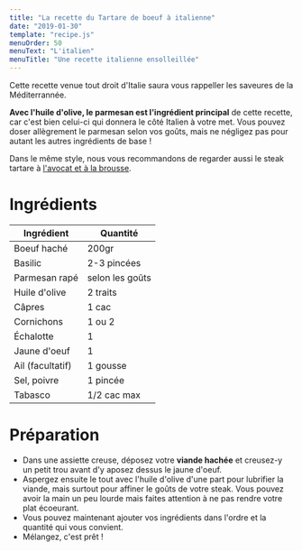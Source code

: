 ```yaml
---
title: "La recette du Tartare de boeuf à italienne"
date: "2019-01-30"
template: "recipe.js"
menuOrder: 50
menuText: "L'italien"
menuTitle: "Une recette italienne ensolleillée"
---
```


Cette recette venue tout droit d'Italie saura vous rappeller les saveures de la Méditerrannée. 

**Avec l'huile d'olive, le parmesan est l'ingrédient principal** de cette recette, car c'est bien celui-ci qui donnera le côté Italien à votre met. Vous pouvez doser allègrement le parmesan selon vos goûts, mais ne négligez pas pour autant les autres ingrédients de base !

Dans le même style, nous vous recommandons de regarder aussi le steak tartare à [l'avocat et à la brousse](/fr/recettes/brousse-avocat "Jetez un oeil à cette recette").

# Ingrédients

| Ingrédient	    | Quantité        |
| ----------------- | --------------- |
| Boeuf haché       | 200gr           |
| Basilic           | 2-3 pincées     |
| Parmesan rapé     | selon les goûts |
| Huile d'olive	    | 2 traits        |
| Câpres 	        | 1 cac           |
| Cornichons        | 1 ou 2          |
| Échalotte         | 1               |
| Jaune d'oeuf      | 1               |
| Ail (facultatif)  | 1 gousse        |
| Sel, poivre       | 1 pincée        |
| Tabasco           | 1/2 cac max     |

# Préparation

- Dans une assiette creuse, déposez votre **viande hachée** et creusez-y un petit trou avant d'y aposez dessus le jaune d'oeuf.
- Aspergez ensuite le tout avec l'huile d'olive d'une part pour lubrifier la viande, mais surtout pour affiner le goûts de votre steak. Vous pouvez avoir la main un peu lourde mais faites attention à ne pas rendre votre plat écoeurant.
- Vous pouvez maintenant ajouter vos ingrédients dans l'ordre et la quantité qui vous convient.
- Mélangez, c'est prêt !

